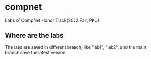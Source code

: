 # compnet
Labs of CompNet Honor Track(2022 Fall, PKU)

## Where are the labs

The labs are saved in different branch, like "lab1", "lab2", and the main branch save the latest version
